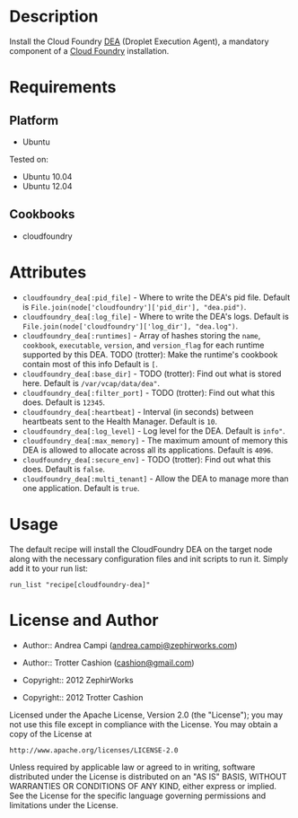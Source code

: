 Description
===========

Install the Cloud Foundry [DEA](https://github.com/cloudfoundry/dea)
(Droplet Execution Agent), a mandatory component of a
[Cloud Foundry](http://www.cloudfoundry.org) installation.

Requirements
============

Platform
--------

* Ubuntu

Tested on:

* Ubuntu 10.04
* Ubuntu 12.04

Cookbooks
---------

* cloudfoundry

Attributes
==========

* `cloudfoundry_dea[:pid_file]` - Where to write the DEA's pid file. Default is `File.join(node['cloudfoundry']['pid_dir'], "dea.pid")`.
* `cloudfoundry_dea[:log_file]` - Where to write the DEA's logs. Default is `File.join(node['cloudfoundry']['log_dir'], "dea.log")`.
* `cloudfoundry_dea[:runtimes]` - Array of hashes storing the `name`, `cookbook`, `executable`, `version`, and `version_flag` for each runtime supported by this DEA.  TODO (trotter): Make the runtime's cookbook contain most of this info Default is `[`.
* `cloudfoundry_dea[:base_dir]` - TODO (trotter): Find out what is stored here. Default is `/var/vcap/data/dea"`.
* `cloudfoundry_dea[:filter_port]` - TODO (trotter): Find out what this does. Default is `12345`.
* `cloudfoundry_dea[:heartbeat]` - Interval (in seconds) between heartbeats sent to the Health Manager. Default is `10`.
* `cloudfoundry_dea[:log_level]` - Log level for the DEA. Default is `info"`.
* `cloudfoundry_dea[:max_memory]` - The maximum amount of memory this DEA is allowed to allocate across all its applications. Default is `4096`.
* `cloudfoundry_dea[:secure_env]` - TODO (trotter): Find out what this does. Default is `false`.
* `cloudfoundry_dea[:multi_tenant]` - Allow the DEA to manage more than one application. Default is `true`.

Usage
=====

The default recipe will install the CloudFoundry DEA on the target node along
with the necessary configuration files and init scripts to run it. Simply add
it to your run list:

    run_list "recipe[cloudfoundry-dea]"

License and Author
==================

* Author:: Andrea Campi (<andrea.campi@zephirworks.com>)
* Author:: Trotter Cashion (<cashion@gmail.com>)

* Copyright:: 2012 ZephirWorks
* Copyright:: 2012 Trotter Cashion

Licensed under the Apache License, Version 2.0 (the "License");
you may not use this file except in compliance with the License.
You may obtain a copy of the License at

    http://www.apache.org/licenses/LICENSE-2.0

Unless required by applicable law or agreed to in writing, software
distributed under the License is distributed on an "AS IS" BASIS,
WITHOUT WARRANTIES OR CONDITIONS OF ANY KIND, either express or implied.
See the License for the specific language governing permissions and
limitations under the License.
